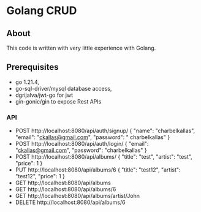 # Golang CRUD

## About

This code is written with very little experience with Golang.

## Prerequisites

- go 1.21.4,
- go-sql-driver/mysql database access,
- dgrijalva/jwt-go for jwt
- gin-gonic/gin to expose Rest APIs

### API

- POST http://localhost:8080/api/auth/signup/ { "name": "charbelkallas", "email": "ckallas@gmail.com", "password": "
  charbelkallas" }
- POST http://localhost:8080/api/auth/login/ { "email": "ckallas@gmail.com", "password": "charbelkallas" }
- POST http://localhost:8080/api/albums/ { "title": "test", "artist": "test", "price": 1 }
- PUT http://localhost:8080/api/albums/6 { "title": "test12", "artist": "test12", "price": 1 }
- GET http://localhost:8080/api/albums
- GET http://localhost:8080/api/albums/6
- GET http://localhost:8080/api/albums/artist/John
- DELETE http://localhost:8080/api/albums/6